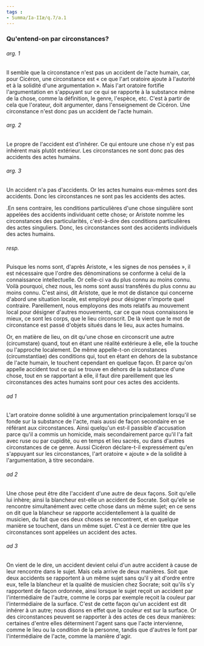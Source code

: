 ```yaml
---
tags : 
- Summa/Ia-IIæ/q.7/a.1
---
```


### Qu'entend-on par circonstances?

###### arg. 1
Il semble que la circonstance n'est pas un accident de l'acte humain, car, pour Cicéron, une circonstance est « ce que l'art oratoire ajoute à l'autorité et à la solidité d'une argumentation ». Mais l'art oratoire fortifie l'argumentation en s'appuyant sur ce qui se rapporte à la substance même de la chose, comme la définition, le genre, l'espèce, etc. C'est à partir de cela que l'orateur, doit argumenter, dans l'enseignement de Cicéron. Une circonstance n'est donc pas un accident de l'acte humain. 

###### arg. 2
Le propre de l'accident est d'inhérer. Ce qui entoure une chose n'y est pas inhérent mais plutôt extérieur. Les circonstances ne sont donc pas des accidents des actes humains. 

###### arg. 3
Un accident n'a pas d'accidents. Or les actes humains eux-mêmes sont des accidents. Donc les circonstances ne sont pas les accidents des actes. 

.En sens contraire, les conditions particulières d'une chose singulière sont appelées des accidents individuant cette chose; or Aristote nomme les circonstances des particularités, c'est-à-dire des conditions particulières des actes singuliers. Donc, les circonstances sont des accidents individuels des actes humains. 

###### resp.
Puisque les noms sont, d'après Aristote, « les signes de nos pensées », il est nécessaire que l'ordre des dénominations se conforme à celui de la connaissance intellectuelle. Or celle-ci va du plus connu au moins connu. Voilà pourquoi, chez nous, les noms sont aussi transférés du plus connu au moins connu. C'est ainsi, dit Aristote, que le mot de distance qui concerne d'abord une situation locale, est employé pour désigner n'importe quel contraire. Pareillement, nous employons des mots relatifs au mouvement local pour désigner d'autres mouvements, car ce que nous connaissons le mieux, ce sont les corps, que le lieu circonscrit. De là vient que le mot de circonstance est passé d'objets situés dans le lieu, aux actes humains. 

Or, en matière de lieu, on dit qu'une chose en circonscrit une autre (circumstare) quand, tout en étant une réalité extérieure à elle, elle la touche ou l'approche localement. De même appelle-t-on circonstances (circumstantiae) des conditions qui, tout en étant en dehors de la substance de l'acte humain, le touchent cependant en quelque façon. Et parce qu'on appelle accident tout ce qui se trouve en dehors de la substance d'une chose, tout en se rapportant à elle, il faut dire pareillement que les circonstances des actes humains sont pour ces actes des accidents. 

###### ad 1
L'art oratoire donne solidité à une argumentation principalement lorsqu'il se fonde sur la substance de l'acte, mais aussi de façon secondaire en se référant aux circonstances. Ainsi quelqu'un est-il passible d'accusation parce qu'il a commis un homicide, mais secondairement parce qu'il l'a fait avec ruse ou par cupidité, ou en temps et lieu sacrés, ou dans d'autres circonstances de ce genre. Aussi Cicéron déclare-t-il expressément qu'en s'appuyant sur les circonstances, l'art oratoire « ajoute » de la solidité à l'argumentation, à titre secondaire. 

###### ad 2
Une chose peut être dite l'accident d'une autre de deux façons. Soit qu'elle lui inhère; ainsi la blancheur est-elle un accident de Socrate. Soit qu'elle se rencontre simultanément avec cette chose dans un même sujet; en ce sens on dit que la blancheur se rapporte accidentellement à la qualité de musicien, du fait que ces deux choses se rencontrent, et en quelque manière se touchent, dans un même sujet. C'est à ce dernier titre que les circonstances sont appelées un accident des actes. 

###### ad 3
On vient de le dire, un accident devient celui d'un autre accident à cause de leur rencontre dans le sujet. Mais cela arrive de deux manières. Soit que deux accidents se rapportent à un même sujet sans qu'il y ait d'ordre entre eux, telle la blancheur et la qualité de musicien chez Socrate; soit qu'ils s'y rapportent de façon ordonnée, ainsi lorsque le sujet reçoit un accident par l'intermédiaire de l'autre, comme le corps par exemple reçoit la couleur par l'intermédiaire de la surface. C'est de cette façon qu'un accident est dit inhérer à un autre; nous disons en effet que la couleur est sur la surface. Or des circonstances peuvent se rapporter à des actes de ces deux manières: certaines d'entre elles déterminent l'agent sans que l'acte intervienne, comme le lieu ou la condition de la personne, tandis que d'autres le font par l'intermédiaire de l'acte, comme la manière d'agir. 

